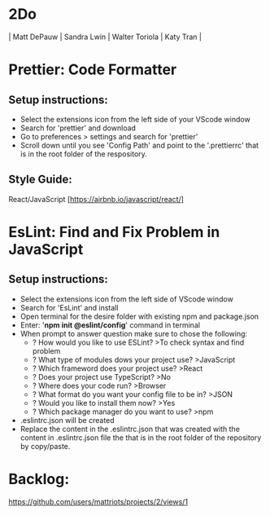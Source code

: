 # 2Do
| Matt DePauw | Sandra Lwin | Walter Toriola | Katy Tran |

# Prettier: Code Formatter
## Setup instructions:
- Select the extensions icon from the left side of your VScode window
- Search for 'prettier' and download
- Go to preferences > settings and search for 'prettier'
- Scroll down until you see 'Config Path' and point to the '.prettierrc' that is in the root folder of the respository.
## Style Guide:
React/JavaScript [https://airbnb.io/javascript/react/]

# EsLint: Find and Fix Problem in JavaScript
## Setup instructions:
- Select the extensions icon from the left side of VScode window 
- Search for 'EsLint' and install
- Open terminal for the desire folder with existing npm and package.json
- Enter: '**npm init @eslint/config**' command in terminal
- When prompt to answer question make sure to chose the following:
  - ? How would you like to use ESLint? >To check syntax and find problem
  - ? What type of modules dows your project use? >JavaScript
  - ? Which frameword does your project use? >React
  - ? Does your project use TypeScript? >No
  - ? Where does your code run? >Browser
  - ? What format do you want your config file to be in? >JSON
  - ? Would you like to install them now? >Yes
  - ? Which package manager do you want to use? >npm
- .eslintrc.json will be created
- Replace the content in the .eslintrc.json that was created with the content in .eslintrc.json file the that is in the root folder of the repository by copy/paste. 

# Backlog:
https://github.com/users/mattriots/projects/2/views/1
